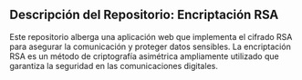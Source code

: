 ## Descripción del Repositorio: Encriptación RSA
Este repositorio alberga una aplicación web que implementa el cifrado RSA para asegurar la comunicación y proteger datos sensibles. La encriptación RSA es un método de criptografía asimétrica ampliamente utilizado que garantiza la seguridad en las comunicaciones digitales.

